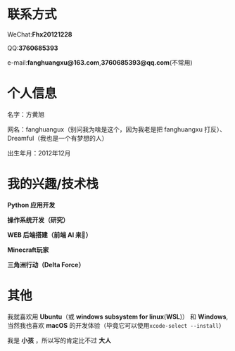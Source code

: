 # 联系方式

WeChat:__Fhx20121228__

QQ:__3760685393__

e-mail:__fanghuangxu@163.com__,__3760685393@qq.com__(不常用)


# 个人信息

名字：方黄旭

网名：fanghuangux（别问我为啥是这个，因为我老是把 fanghuangxu 打反）、Dreamful（我也是一个有梦想的人）

出生年月：2012年12月
# 我的兴趣/技术栈

__Python 应用开发__

__操作系统开发（研究）__

__WEB 后端搭建（前端 AI 来🤭）__

__Minecraft玩家__

__三角洲行动（Delta Force）__

# 其他
  我就喜欢用 __Ubuntu__（或 __windows subsystem for linux__(__WSL__)） 和 __Windows__,当然我也喜欢 __macOS__ 的开发体验（毕竟它可以使用`xcode-select --install`）
  
  我是 __小孩__ ，所以写的肯定比不过 __大人__
